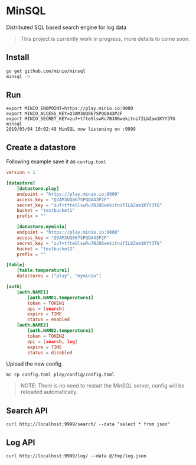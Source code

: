 # MinSQL
Distributed SQL based search engine for log data

> This project is currently work in progress, more details to come soon.

## Install
```sh
go get github.com/minio/minsql
minsql -h
```

## Run
```
export MINIO_ENDPOINT=https://play.minio.io:9000
export MINIO_ACCESS_KEY=Q3AM3UQ867SPQQA43P2F
export MINIO_SECRET_KEY=zuf+tfteSlswRu7BJ86wekitnifILbZam1KYY3TG
minsql
2019/03/04 10:02:49 MinSQL now listening on :9999
```

## Create a datastore
Following example save it as `config.toml`
```toml
version = 1

[datastore]
    [datastore.play]
    endpoint = "https://play.minio.io:9000"
    access_key = "Q3AM3UQ867SPQQA43P2F"
    secret_key = "zuf+tfteSlswRu7BJ86wekitnifILbZam1KYY3TG"
    bucket = "testbucket1"
    prefix = ""

    [datastore.myminio]
    endpoint = "https://play.minio.io:9000"
    access_key = "Q3AM3UQ867SPQQA43P2F"
    secret_key = "zuf+tfteSlswRu7BJ86wekitnifILbZam1KYY3TG"
    bucket = "testbucket2"
    prefix = ""

[table]
    [table.temperature1]
    datastores = ["play", "myminio"]

[auth]
    [auth.NAME1]
        [auth.NAME1.temperature1]
        token = TOKEN1
        api = [search]
        expire = TIME
        status = enabled
    [auth.NAME2]
        [auth.NAME2.temperature2]
        token = TOKEN2
        api = [search, log]
        expire = TIME
        status = disabled
```

Upload the new config
```
mc cp config.toml play/config/config.toml
```

> NOTE: There is no need to restart the MinSQL server, config will be reloaded automatically.

## Search API
```
curl http://localhost:9999/search/ --data "select * from json"
```

## Log API
```
curl http://localhost:9999/log/ --data @/tmp/log.json
```
